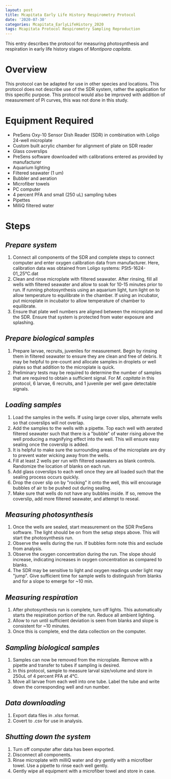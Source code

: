 ```yaml
---
layout: post
title: Mcapitata Early Life History Respirometry Protocol
date: '2020-07-30'
categories: Mcapitata_EarlyLifeHistory_2020
tags: Mcapitata Protocol Respirometry Sampling Reproduction
---
```

This entry describes the protocol for measuring photosynthesis and respiration in early life history stages of *Montipora capitata*. 

# Overview

This protocol can be adapted for use in other species and locations. This protocol does not describe use of the SDR system, rather the application for this specific purpose. This protocol would also be improved with addition of measurement of Pi curves, this was not done in this study.   

# Equipment Required  

* PreSens Oxy-10 Sensor Dish Reader (SDR) in combination with Loligo 24-well microplate  
* Custom built acrylic chamber for alignment of plate on SDR reader  
* Glass coverslips  
* PreSens software downloaded with calibrations entered as provided by manufacturer  
* Aquarium lighting  
* Filtered seawater (1 um)   
* Bubbler and aeration  
* Microfiber towels  
* PC computer  
* 4 percent PFA and small (250 uL) sampling tubes
* Pipettes  
* MilliQ filtered water  

# **Steps**  

## *Prepare system*  

1. Connect all components of the SDR and complete steps to connect computer and enter oxygen calibration data from manufacturer. Here, calibration data was obtained from Loligo systems: PSt5-1624-01_25°C.dat  
2. Clean and rinse microplate with filtered seawater. After rinsing, fill all wells with filtered seawater and allow to soak for 10-15 minutes prior to run. If running photosynthesis using an aquarium light, turn light on to allow temperature to equilibrate in the chamber. If using an incubator, put microplate in incubator to allow temperature of chamber to equilibrate.  
3. Ensure that plate well numbers are aligned between the microplate and the SDR. Ensure that system is protected from water exposure and splashing.  

## *Prepare biological samples*  

1. Prepare larvae, recruits, juveniles for measurement. Begin by rinsing them in filtered seawater to ensure they are clean and free of debris. It may be helpful to pre-count and allocate samples in droplets or well plates so that addition to the microplate is quick.  
2. Preliminary tests may be required to determine the number of samples that are required to obtain a sufficient signal. For *M. capitata* in this protocol, 6 larvae, 6 recruits, and 1 juvenile per well gave detectable signals.  

## *Loading samples*  

1. Load the samples in the wells. If using large cover slips, alternate wells so that coverslips will not overlap.  
2. Add the samples to the wells with a pipette. Top each well with aerated filtered seawater such that there is a "bubble" of water rising above the well producing a magnifying effect into the well. This will ensure easy sealing once the coverslip is added.
3. It is helpful to make sure the surrounding areas of the microplate are dry to prevent water wicking away from the wells.  
4. Fill at least 2 wells per run with filtered seawaters as blank controls. Randomize the location of blanks on each run.  
5. Add glass coverslips to each well once they are all loaded such that the sealing process occurs quickly.
6. Drop the cover slip on by "rocking" it onto the well, this will encourage bubbles of air to be pushed out during sealing.
7. Make sure that wells do not have any bubbles inside. If so, remove the coverslip, add more filtered seawater, and attempt to reseal.  

## *Measuring photosynthesis*  

1. Once the wells are sealed, start measurement on the SDR PreSens software. The light should be on from the setup steps above. This will start the photosynthesis run.  
2. Observe the wells during the run. If bubbles form note this and exclude from analysis.   
3. Observe the oxygen concentration during the run. The slope should increase, indicating increases in oxygen concentration as compared to blanks.  
4. The SDR may be sensitive to light and oxygen readings under light may "jump". Give sufficient time for sample wells to distinguish from blanks and for a slope to emerge for ~10 min.    

## *Measuring respiration*   

1. After photosynthesis run is complete, turn off lights. This automatically starts the respiration portion of the run. Reduce all ambient lighting.  
2. Allow to run until sufficient deviation is seen from blanks and slope is consistent for ~10 minutes.   
3. Once this is complete, end the data collection on the computer.  

## *Sampling biological samples*   

1. Samples can now be removed from the microplate. Remove with a pipette and transfer to tubes if sampling is desired.  
2. In this protocol, sample to measure larval size/volume and store in 250uL of 4 percent PFA at 4°C.  
3. Move all larvae from each well into one tube. Label the tube and write down the corresponding well and run number.  

## *Data downloading*    

1. Export data files in .xlsx format.  
2. Covert to .csv for use in analysis.  

## *Shutting down the system*     

1. Turn off computer after data has been exported.  
2. Disconnect all components.  
3. Rinse microplate with milliQ water and dry gently with a microfiber towel. Use a pipette to rinse each well gently.  
4. Gently wipe all equipment with a microfiber towel and store in case.  
